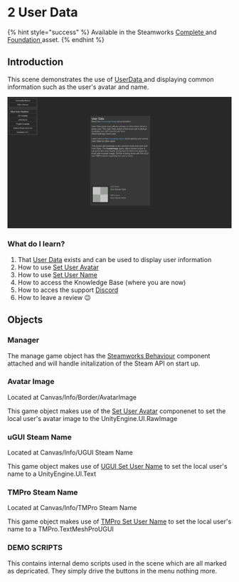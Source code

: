 # 2 User Data

{% hint style="success" %}
Available in the Steamworks [Complete ](https://assetstore.unity.com/packages/tools/utilities/ux-v2-complete-201905)and [Foundation ](https://assetstore.unity.com/packages/tools/utilities/ux-v2-foundation-202671)asset.
{% endhint %}

## Introduction&#x20;

This scene demonstrates the use of [UserData ](../../objects/user-data.md)and displaying common information such as the user's avatar and name.

![](<../../../../.gitbook/assets/image (163).png>)

### What do I learn?

1. That [User Data](../../objects/user-data.md) exists and can be used to display user information
2. How to use [Set User Avatar](../../components/set-user-avatar.md)
3. How to use [Set User Name](../../components/set-user-name.md)
4. How to access the Knowledge Base (where you are now)
5. How to acces the support [Discord ](https://discord.gg/6X3xrRc)
6. How to leave a review 😉

## Objects

### Manager

The manage game object has the [Steamworks Behaviour](../../components/steamworks-behaviour.md) component attached and will handle initalization of the Steam API on start up.

### Avatar Image

Located at Canvas/Info/Border/AvatarImage

This game object makes use of the [Set User Avatar](../../components/set-user-avatar.md) componenet to set the local user's avatar image to the UnityEngine.UI.RawImage

### uGUI Steam Name

Located at Canvas/Info/UGUI Steam Name

This game object makes use of [UGUI Set User Name](../../components/set-user-name.md) to set the local user's name to a UnityEngine.UI.Text&#x20;

### TMPro Steam Name

Located at Canvas/Info/TMPro Steam Name

This game object makes use of [TMPro Set User Name](../../components/set-user-name.md) to set the local user's name to a TMPro.TextMeshProUGUI

### DEMO SCRIPTS

This contains internal demo scripts used in the scene which are all marked as depricated. They simply drive the buttons in the menu nothing more.
